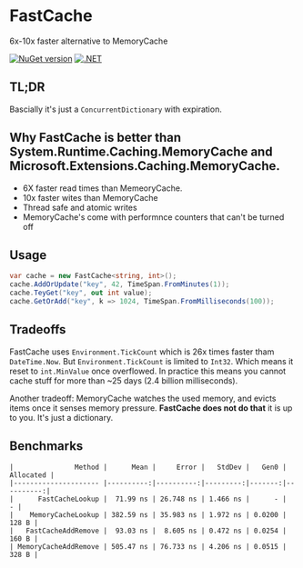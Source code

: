 # FastCache

6x-10x faster alternative to MemoryCache

[![NuGet version](https://badge.fury.io/nu/Jitbit.FastCache.svg)](https://badge.fury.io/nu/Jitbit.FastCache)
[![.NET](https://github.com/jitbit/FastCache/actions/workflows/dotnet.yml/badge.svg)](https://github.com/jitbit/FastCache/actions/workflows/dotnet.yml)

## TL;DR

Bascially it's just a `ConcurrentDictionary` with expiration.

## Why FastCache is better than System.Runtime.Caching.MemoryCache and Microsoft.Extensions.Caching.MemoryCache.

* 6X faster read times than MemeoryCache.
* 10x faster wites than MemoryCache
* Thread safe and atomic writes
* MemoryCache's come with performnce counters that can't be turned off

## Usage

```csharp
var cache = new FastCache<string, int>();
cache.AddOrUpdate("key", 42, TimeSpan.FromMinutes(1));
cache.TeyGet("key", out int value);
cache.GetOrAdd("key", k => 1024, TimeSpan.FromMilliseconds(100));

```

## Tradeoffs

FastCache uses `Environment.TickCount` which is 26x times faster tham `DateTime.Now`. But `Environment.TickCount` is limited to `Int32`. Which means it reset to `int.MinValue` once overflowed. In practice this means you cannot cache stuff for more than ~25 days (2.4 billion milliseconds).

Another tradeoff: MemoryCache watches the used memory, and evicts items once it senses memory pressure. **FastCache does not do that** it is up to you. It's just a dictionary.

## Benchmarks

```
|               Method |      Mean |     Error |   StdDev |   Gen0 | Allocated |
|--------------------- |----------:|----------:|---------:|-------:|----------:|
|      FastCacheLookup |  71.99 ns | 26.748 ns | 1.466 ns |      - |         - |
|    MemoryCacheLookup | 382.59 ns | 35.983 ns | 1.972 ns | 0.0200 |     128 B |
|   FastCacheAddRemove |  93.03 ns |  8.605 ns | 0.472 ns | 0.0254 |     160 B |
| MemoryCacheAddRemove | 505.47 ns | 76.733 ns | 4.206 ns | 0.0515 |     328 B |
```
